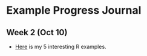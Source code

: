 # Example Progress Journal

## Week 2 (Oct 10)

+ [Here](files/Interesting_R_Examples.html) is my 5 interesting R examples. 
